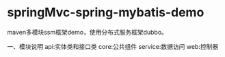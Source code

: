 # springMvc-spring-mybatis-demo
maven多模块ssm框架demo，使用分布式服务框架dubbo。

一、模块说明
api:实体类和接口类
core:公共组件
service:数据访问
web:控制器
